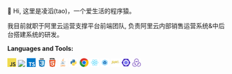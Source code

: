 👋 Hi, 这里是凌滔(tao)，一个爱生活的程序猿。

我目前就职于阿里云运营支撑平台前端团队, 负责阿里云内部销售运营系统&中后台搭建系统的研发。

**Languages and Tools:**

<code><img height="20" src="https://raw.githubusercontent.com/github/explore/main/topics/javascript/javascript.png"></code>
<code><img height="20" src="https://camo.githubusercontent.com/fb992fbfc64ff24f7638106ff2bc2dcc85cc9036189a40baccdf60ba49ff4844/68747470733a2f2f696d672e616c6963646e2e636f6d2f7466732f5442314f6a523648514c30674b306a535a464158586341397058612d313336302d313336302e706e67"></code>
<code><img height="20" src="https://raw.githubusercontent.com/github/explore/main/topics/typescript/typescript.png"></code>
<code><img height="20" src="https://raw.githubusercontent.com/github/explore/main/topics/css/css.png"></code>
<code><img height="20" src="https://raw.githubusercontent.com/github/explore/main/topics/html/html.png"></code>
<code><img height="20" src="https://raw.githubusercontent.com/github/explore/main/topics/java/java.png"></code>
<code><img height="20" src="https://raw.githubusercontent.com/github/explore/main/topics/python/python.png"></code>
<code><img height="20" src="https://raw.githubusercontent.com/github/explore/main/topics/chrome/chrome.png"></code>
<code><img height="20" src="https://raw.githubusercontent.com/github/explore/main/topics/react/react.png"></code>
<code><img height="20" src="https://raw.githubusercontent.com/github/explore/main/topics/webpack/webpack.png"></code>
<code><img height="20" src="https://raw.githubusercontent.com/github/explore/main/topics/babel/babel.png"></code>
<code><img height="20" src="https://raw.githubusercontent.com/github/explore/main/topics/eslint/eslint.png"></code>
<code><img height="20" src="https://raw.githubusercontent.com/github/explore/main/topics/redux/redux.png"></code>

<!---
GuiJu/GuiJu is a ✨ special ✨ repository because its `README.md` (this file) appears on your GitHub profile.
You can click the Preview link to take a look at your changes.
--->
